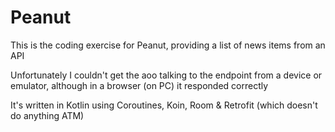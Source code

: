 # Peanut

This is the coding exercise for Peanut, providing a list of news items from an API

Unfortunately I couldn't get the aoo talking to the endpoint from a device or emulator, although in a browser (on PC) it responded correctly

It's written in Kotlin using Coroutines, Koin, Room & Retrofit (which doesn't do anything ATM)

